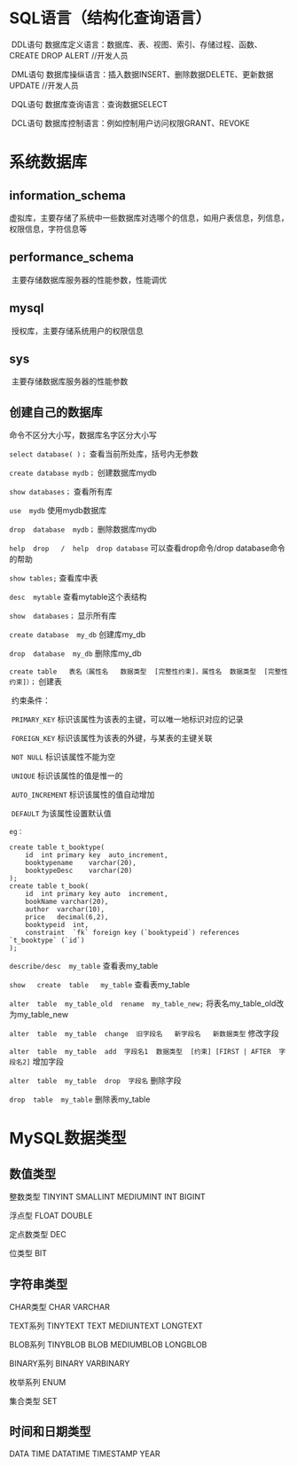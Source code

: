 # SQL语言（结构化查询语言）

​		DDL语句	数据库定义语言：数据库、表、视图、索引、存储过程、函数、CREATE	DROP	ALERT		//开发人员

​		DML语句	数据库操纵语言：插入数据INSERT、删除数据DELETE、更新数据UPDATE		//开发人员

​		DQL语句	数据库查询语言：查询数据SELECT

​		DCL语句	数据库控制语言：例如控制用户访问权限GRANT、REVOKE

# 系统数据库

## information_schema

​		虚拟库，主要存储了系统中一些数据库对选哪个的信息，如用户表信息，列信息，权限信息，字符信息等

## performance_schema

​		主要存储数据库服务器的性能参数，性能调优

## **mysql**

​		授权库，主要存储系统用户的权限信息

## sys

​		主要存储数据库服务器的性能参数

## 创建自己的数据库

命令不区分大小写，数据库名字区分大小写

`select database( )；`			查看当前所处库，括号内无参数

`create database mydb；`		创建数据库mydb

`show databases；`						查看所有库

`use  mydb`								使用mydb数据库

`drop  database  mydb；`			删除数据库mydb

`help  drop   /  help  drop database`		可以查看drop命令/drop database命令的帮助

`show tables;`							查看库中表	

`desc  mytable`							查看mytable这个表结构

`show  databases；`				显示所有库

`create database  my_db`		创建库my_db

`drop  database  my_db`		删除库my_db

`create	table	表名（属性名   数据类型  [完整性约束]，属性名  数据类型  [完整性约束]）；`	创建表

​		约束条件：

​				`PRIMARY_KEY`		标识该属性为该表的主键，可以唯一地标识对应的记录

​				`FOREIGN_KEY`		标识该属性为该表的外键，与某表的主键关联

​				`NOT NULL`		标识该属性不能为空

​				`UNIQUE`			标识该属性的值是惟一的

​				`AUTO_INCREMENT`			标识该属性的值自动增加

​				`DEFAULT`			为该属性设置默认值

`eg：`

```
create table t_booktype(
	id 	int primary key  auto_increment,
	booktypename	varchar(20),
	booktypeDesc	varchar(20)
);
create table t_book(
	id	int	primary key auto  increment,
	bookName varchar(20),
	author	varchar(10),
	price	decimal(6,2),
	booktypeid	int,
	constraint	`fk` foreign key (`booktypeid`)	references	`t_booktype` (`id`)
);
```



`describe/desc  my_table`		查看表my_table

`show	create	table 	my_table`		查看表my_table

`alter  table  my_table_old  rename  my_table_new;`		将表名my_table_old改为my_table_new

`alter	table  my_table  change  旧字段名   新字段名   新数据类型`		修改字段

`alter  table  my_table  add  字段名1  数据类型  [约束] [FIRST | AFTER  字段名2]`	增加字段

`alter  table  my_table  drop  字段名`			删除字段 

`drop  table  my_table`		删除表my_table

# MySQL数据类型

## 数值类型

整数类型	TINYINT  SMALLINT	MEDIUMINT	INT	BIGINT

浮点型	FLOAT	DOUBLE

定点数类型	DEC

位类型	BIT

## 字符串类型

CHAR类型	CHAR	VARCHAR

TEXT系列	TINYTEXT	TEXT	MEDIUNTEXT	LONGTEXT

BLOB系列	TINYBLOB	BLOB	MEDIUMBLOB	LONGBLOB

BINARY系列	BINARY	VARBINARY

枚举系列	ENUM

集合类型	SET		

## 时间和日期类型

DATA	TIME	DATATIME	TIMESTAMP	YEAR